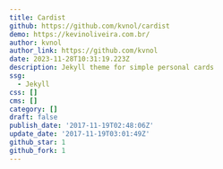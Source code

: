 ```yaml
---
title: Cardist
github: https://github.com/kvnol/cardist
demo: https://kevinoliveira.com.br/
author: kvnol
author_link: https://github.com/kvnol
date: 2023-11-28T10:31:19.223Z
description: Jekyll theme for simple personal cards
ssg:
  - Jekyll
css: []
cms: []
category: []
draft: false
publish_date: '2017-11-19T02:48:06Z'
update_date: '2017-11-19T03:01:49Z'
github_star: 1
github_fork: 1
---
```

